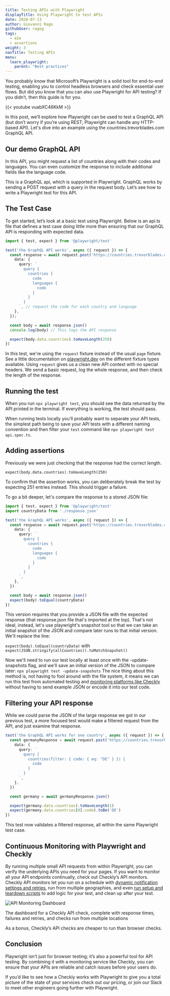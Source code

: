 ```yaml
---
title: Testing APIs with Playwright
displayTitle: Using Playwright to test APIs
date: 2020-07-13
author: Giovanni Rago
githubUser: ragog
tags:
  - e2e
  - assertions
weight: 3
navTitle: Testing APIs
menu:
  learn_playwright:
    parent: "Best practices"
---
```


You probably know that Microsoft’s Playwright is a solid tool for end-to-end testing, enabling you to control headless browsers and check essential user flows. But did you know that you can also use Playwright for API testing? If you didn’t, then this guide is for you.

{{< youtube vuabXC46KkM >}}

In this post, we’ll explore how Playwright can be used to test a GraphQL API (but don’t worry if you’re using REST; Playwright can handle any HTTP-based API). Let's dive into an example using the countries.trevorblades.com GraphQL API.

## Our demo GraphQL API

In this API, you might request a list of countries along with their codes and languages. You can even customize the response to include additional fields like the language code.

This is a GraphQL api, which is supported in Playwright. GraphQL works by sending a POST request with a query in the request body. Let’s see how to write a Playwright test for this API.

## The Test Case
To get started, let’s look at a basic test using Playwright. Below is an api.ts file that defines a test case doing little more than ensuring that our GraphQL API is responding with expected data.

```ts {title="api.spec.ts"}
import { test, expect } from '@playwright/test'

test('the GraphQL API works', async ({ request }) => {
  const response = await request.post('https://countries.trevorblades.com/', {
    data: {
      query: `
        query {
          countries {
            code
            languages {
              code
            }
          }
        }
      `, // request the code for each country and language
    },
  });

  const body = await response.json()
  console.log(body) // This logs the API response

  expect(body.data.countries).toHaveLength(250)
})
```

In this test, we're using the `request` fixture instead of the usual `page` fixture. See a little documentation on [playwright.dev](https://playwright.dev/docs/test-fixtures) on the different fixture types available. Using `request` gives us a clean new API context with no special headers. We send a basic request, log the whole response, and then check the length of the response.

## Running the test

When you run `npx playwright test`, you should see the data returned by the API printed in the terminal. If everything is working, the test should pass.

When running tests locally you’ll probably want to separate your API tests, the simplest path being to save your API tests with a different naming convention and then filter your `test` command like `npx playwright test api.spec.ts`.

## Adding assertions

Previously we were just checking that the response had the correct length.

`expect(body.data.countries).toHaveLength(250)`

To confirm that the assertion works, you can deliberately break the test by expecting 251 entries instead. This should trigger a failure.

To go a bit deeper, let's compare the response to a stored JSON file:

```ts {title="api.spec.ts"}
import { test, expect } from '@playwright/test'
import countryData from './response.json'

test('the GraphQL API works', async ({ request }) => {
  const response = await request.post('https://countries.trevorblades.com/', {
    data: {
      query: `
        query {
          countries {
            code
            languages {
              code
            }
          }
        }
      `,
    },
  })

  const body = await response.json()
  expect(body).toEqual(countryData)
})
```

This version requires that you provide a JSON file with the expected response (that response.json file that's imported at the top). That's not ideal, instead, let's use playwright's snapshot tool so that we can take an initial snapshot of the JSON and compare later runs to that initial version. We'll replace the line:

`expect(body).toEqual(countryData)`
with
`expect(JSON.stringify(allCountries)).toMatchSnapshot()`

Now we'll need to run our test locally at least once with the -update-snapshots flag, and we'll save an initial version of the JSON to compare later:
`npx playwright test -update-snapshots`
The nice thing about this method is, not having to fool around with the file system, it means we can run this test from automated testing and [monitoring platforms like Checkly](https://www.checklyhq.com/docs/browser-checks/visual-regression-snapshot-testing/) without having to send example JSON or encode it into our test code.

## Filtering your API response

While we could parse the JSON of the large response we got in our previous test, a more focused test would make a filtered request from the API, and just examine that response.

```ts {title="api.spec.ts"}
test('the GraphQL API works for one country', async ({ request }) => {
  const germanyResponse = await request.post('https://countries.trevorblades.com/', {
    data: {
      query: `
        query {
          countries(filter: { code: { eq: "DE" } }) {
            code
          }
        }
      `,
    },
  })

  const germany = await germanyResponse.json()

  expect(germany.data.countries).toHaveLength(1)
  expect(germany.data.countries[0].code).toBe('DE')
})
```

This test now validates a filtered response, all within the same Playwright test case.

## Continuous Monitoring with Playwright and Checkly

By running multiple small API requests from within Playwright, you can verify the underlying APIs you need for your pages. If you want to monitor all your API endpoints continually, check out Checkly’s API monitors. Checkly API monitors let you run on a schedule with [dynamic notification settings and retries](https://www.checklyhq.com/docs/api-checks/limits/), run from multiple geographies, and even [run setup and teardown scripts](https://www.checklyhq.com/docs/api-checks/setup-teardown-scripts/) to add logic for your test, and clean up after your test.

![API Monitoring Dashboard](/learn/images/api-monitoring-dashboard.png "API Monitoring Dashboard")

The dashboard for a Checkly API check, complete with response times, failures and retries, and checks run from multiple locations

As a bonus, Checkly’s API checks are cheaper to run than browser checks.

## Conclusion

Playwright isn’t just for browser testing; it’s also a powerful tool for API testing. By combining it with a monitoring service like Checkly, you can ensure that your APIs are reliable and catch issues before your users do.

If you’d like to see how a Checkly works with Playwright to give you a total picture of the state of your services check out our pricing, or join our Slack to meet other engineers going further with Playwright.
